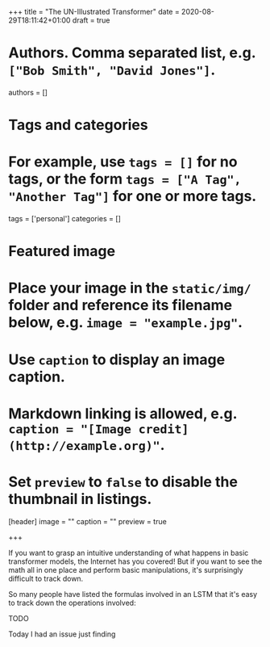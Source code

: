+++
title = "The UN-Illustrated Transformer"
date = 2020-08-29T18:11:42+01:00
draft = true

# Authors. Comma separated list, e.g. `["Bob Smith", "David Jones"]`.
authors = []

# Tags and categories
# For example, use `tags = []` for no tags, or the form `tags = ["A Tag", "Another Tag"]` for one or more tags.
tags = ['personal']
categories = []

# Featured image
# Place your image in the `static/img/` folder and reference its filename below, e.g. `image = "example.jpg"`.
# Use `caption` to display an image caption.
#   Markdown linking is allowed, e.g. `caption = "[Image credit](http://example.org)"`.
# Set `preview` to `false` to disable the thumbnail in listings.
[header]
image = ""
caption = ""
preview = true

+++

If you want to grasp an intuitive understanding of what happens in basic transformer models, the Internet has you covered! But if you want to see the math all in one place and perform basic manipulations, it's surprisingly difficult to track down.

So many people have listed the formulas involved in an LSTM that it's easy to track down the operations involved:

  TODO

Today I had an issue just finding
